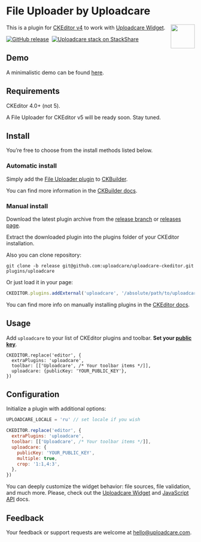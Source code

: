 # File Uploader by Uploadcare

<a href="https://uploadcare.com/?utm_source=github&utm_campaign=uploadcare-ckeditor">
    <img align="right" width="64" height="64"
         src="https://ucarecdn.com/2f4864b7-ed0e-4411-965b-8148623aa680/uploadcare-logo-mark.svg"
         alt="">
</a>

This is a plugin for [CKEditor v4][ck-4] to work with [Uploadcare Widget][uc-feature-widget].

[![GitHub release][badge-release-img]][badge-release-url]&nbsp;
[![Uploadcare stack on StackShare][badge-stack-img]][badge-stack-url]

## Demo

A minimalistic demo can be found [here][demo].

## Requirements

CKEditor 4.0+ (not 5).

A File Uploader for CKEditor v5 will be ready soon. Stay tuned.

## Install

You’re free to choose from the install methods listed below.

### Automatic install

Simply add the [File Uploader plugin](http://ckeditor.com/addon/uploadcare) to [CKBuilder][ck-docs-online-builder].

You can find more information in the [CKBuilder docs][ck-docs-auto-install].

### Manual install

Download the latest plugin archive from the [release branch][release-branch]
or [releases page][releases-page].

Extract the downloaded plugin into the plugins folder of your CKEditor installation.

Also you can clone repository:

```
git clone -b release git@github.com:uploadcare/uploadcare-ckeditor.git plugins/uploadcare
```

Or just load it in your page:

```javascript
CKEDITOR.plugins.addExternal('uploadcare', '/absolute/path/to/uploadcare/plugin.js')
```

You can find more info on manually installing plugins in the [CKEditor docs][ck-docs-manual-install].

## Usage

Add `uploadcare` to your list of CKEditor plugins and toolbar.
**Set your [public key][widget-docs-options-public-key]**. 

```
CKEDITOR.replace('editor', {
  extraPlugins: 'uploadcare',
  toolbar: [['Uploadcare', /* Your toolbar items */]],
  uploadcare: {publicKey: 'YOUR_PUBLIC_KEY'},
})
```

## Configuration

Initialize a plugin with additional options:

```javascript
UPLOADCARE_LOCALE = 'ru' // set locale if you wish

CKEDITOR.replace('editor', {
  extraPlugins: 'uploadcare',
  toolbar: [['Uploadcare', /* Your toolbar items */]],
  uploadcare: {
    publicKey: 'YOUR_PUBLIC_KEY',
    multiple: true,
    crop: '1:1,4:3',
  },
})
```

You can deeply customize the widget behavior: file sources, file validation, and much more.
Please, check out the [Uploadcare Widget][widget-docs-config] and [JavaScript API][widget-docs-js-api] docs.

## Feedback

Your feedback or support requests are welcome at [hello@uploadcare.com][uc-email-hello].

[uc-email-hello]: mailto:hello@uploadcare.com
[demo]: http://uploadcare.github.io/uploadcare-ckeditor/
[uc-feature-widget]: https://uploadcare.com/features/widget/?utm_source=github&utm_campaign=uploadcare-ckeditor
[widget-docs-config]: https://uploadcare.com/docs/uploads/widget/config/
[widget-docs-js-api]: https://uploadcare.com/docs/api_reference/javascript/
[widget-docs-options-public-key]: https://uploadcare.com/docs/uploads/widget/config/#option-public-key
[releases-page]: https://github.com/uploadcare/uploadcare-ckeditor/releases
[release-branch]: https://github.com/uploadcare/uploadcare-ckeditor/tree/release
[ck-4]: https://ckeditor.com/ckeditor-4/
[ck-docs-auto-install]: https://docs.ckeditor.com/ckeditor4/latest/guide/dev_plugins.html#online-builder-installation
[ck-docs-manual-install]: https://docs.ckeditor.com/ckeditor4/latest/guide/dev_plugins.html#manual-installation
[ck-docs-online-builder]: https://ckeditor.com/cke4/builder
[badge-stack-img]: http://img.shields.io/badge/tech-stack-0690fa.svg?style=flat
[badge-stack-url]: https://stackshare.io/uploadcare/stacks/
[badge-release-img]: https://img.shields.io/github/release/uploadcare/uploadcare-ckeditor.svg
[badge-release-url]: https://github.com/uploadcare/uploadcare-ckeditor/releases
